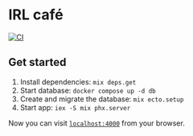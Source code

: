 # IRL café

[![CI](https://github.com/williamhzo/svoenix/actions/workflows/CI.yml/badge.svg?branch=main)](https://github.com/williamhzo/svoenix/actions/workflows/CI.yml)

## Get started

1. Install dependencies: `mix deps.get`
2. Start database: `docker compose up -d db`
3. Create and migrate the database: `mix ecto.setup`
4. Start app: `iex -S mix phx.server`

Now you can visit [`localhost:4000`](http://localhost:4000) from your browser.
